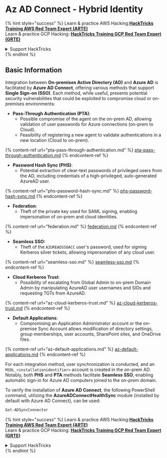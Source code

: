 # Az AD Connect - Hybrid Identity

{% hint style="success" %}
Learn & practice AWS Hacking:<img src="../../../../.gitbook/assets/image (1) (1) (1).png" alt="" data-size="line">[**HackTricks Training AWS Red Team Expert (ARTE)**](https://training.hacktricks.xyz/courses/arte)<img src="../../../../.gitbook/assets/image (1) (1) (1).png" alt="" data-size="line">\
Learn & practice GCP Hacking: <img src="../../../../.gitbook/assets/image (2).png" alt="" data-size="line">[**HackTricks Training GCP Red Team Expert (GRTE)**<img src="../../../../.gitbook/assets/image (2).png" alt="" data-size="line">](https://training.hacktricks.xyz/courses/grte)

<details>

<summary>Support HackTricks</summary>

* Check the [**subscription plans**](https://github.com/sponsors/carlospolop)!
* **Join the** 💬 [**Discord group**](https://discord.gg/hRep4RUj7f) or the [**telegram group**](https://t.me/peass) or **follow** us on **Twitter** 🐦 [**@hacktricks\_live**](https://twitter.com/hacktricks_live)**.**
* **Share hacking tricks by submitting PRs to the** [**HackTricks**](https://github.com/carlospolop/hacktricks) and [**HackTricks Cloud**](https://github.com/carlospolop/hacktricks-cloud) github repos.

</details>
{% endhint %}

## Basic Information

Integration between **On-premises Active Directory (AD)** and **Azure AD** is facilitated by **Azure AD Connect**, offering various methods that support **Single Sign-on (SSO)**. Each method, while useful, presents potential security vulnerabilities that could be exploited to compromise cloud or on-premises environments:

* **Pass-Through Authentication (PTA)**:
  * Possible compromise of the agent on the on-prem AD, allowing validation of user passwords for Azure connections (on-prem to Cloud).
  * Feasibility of registering a new agent to validate authentications in a new location (Cloud to on-prem).

{% content-ref url="pta-pass-through-authentication.md" %}
[pta-pass-through-authentication.md](pta-pass-through-authentication.md)
{% endcontent-ref %}

* **Password Hash Sync (PHS)**:
  * Potential extraction of clear-text passwords of privileged users from the AD, including credentials of a high-privileged, auto-generated AzureAD user.

{% content-ref url="phs-password-hash-sync.md" %}
[phs-password-hash-sync.md](phs-password-hash-sync.md)
{% endcontent-ref %}

* **Federation**:
  * Theft of the private key used for SAML signing, enabling impersonation of on-prem and cloud identities.

{% content-ref url="federation.md" %}
[federation.md](federation.md)
{% endcontent-ref %}

* **Seamless SSO:**
  * Theft of the `AZUREADSSOACC` user's password, used for signing Kerberos silver tickets, allowing impersonation of any cloud user.

{% content-ref url="seamless-sso.md" %}
[seamless-sso.md](seamless-sso.md)
{% endcontent-ref %}

* **Cloud Kerberos Trust**:
  * Possibility of escalating from Global Admin to on-prem Domain Admin by manipulating AzureAD user usernames and SIDs and requesting TGTs from AzureAD.

{% content-ref url="az-cloud-kerberos-trust.md" %}
[az-cloud-kerberos-trust.md](az-cloud-kerberos-trust.md)
{% endcontent-ref %}

* **Default Applications**:
  * Compromising an Application Administrator account or the on-premise Sync Account allows modification of directory settings, group memberships, user accounts, SharePoint sites, and OneDrive files.

{% content-ref url="az-default-applications.md" %}
[az-default-applications.md](az-default-applications.md)
{% endcontent-ref %}

For each integration method, user synchronization is conducted, and an `MSOL_<installationidentifier>` account is created in the on-prem AD. Notably, both **PHS** and **PTA** methods facilitate **Seamless SSO**, enabling automatic sign-in for Azure AD computers joined to the on-prem domain.

To verify the installation of **Azure AD Connect**, the following PowerShell command, utilizing the **AzureADConnectHealthSync** module (installed by default with Azure AD Connect), can be used:

```powershell
Get-ADSyncConnector
```

{% hint style="success" %}
Learn & practice AWS Hacking:<img src="../../../../.gitbook/assets/image (1) (1) (1).png" alt="" data-size="line">[**HackTricks Training AWS Red Team Expert (ARTE)**](https://training.hacktricks.xyz/courses/arte)<img src="../../../../.gitbook/assets/image (1) (1) (1).png" alt="" data-size="line">\
Learn & practice GCP Hacking: <img src="../../../../.gitbook/assets/image (2).png" alt="" data-size="line">[**HackTricks Training GCP Red Team Expert (GRTE)**<img src="../../../../.gitbook/assets/image (2).png" alt="" data-size="line">](https://training.hacktricks.xyz/courses/grte)

<details>

<summary>Support HackTricks</summary>

* Check the [**subscription plans**](https://github.com/sponsors/carlospolop)!
* **Join the** 💬 [**Discord group**](https://discord.gg/hRep4RUj7f) or the [**telegram group**](https://t.me/peass) or **follow** us on **Twitter** 🐦 [**@hacktricks\_live**](https://twitter.com/hacktricks_live)**.**
* **Share hacking tricks by submitting PRs to the** [**HackTricks**](https://github.com/carlospolop/hacktricks) and [**HackTricks Cloud**](https://github.com/carlospolop/hacktricks-cloud) github repos.

</details>
{% endhint %}
